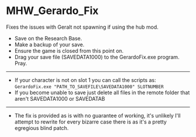 # MHW_Gerardo_Fix
Fixes the issues with Geralt not spawning if using the hub mod.
 * Save on the Research Base.
 * Make a backup of your save.
 * Ensure the game is closed from this point on.
 * Drag your save file (SAVEDATA1000) to the GerardoFix.exe program. Pray.
___
 * If your character is not on slot 1 you can call the scripts as:
`GerardoFix.exe "PATH_TO_SAVEFILE\SAVEDATA1000" SLOTNUMBER`
 * If you become unable to save just delete all files in the remote folder that aren't SAVEDATA1000 or SAVEDATAB
 ___
  * The fix is provided as is with no guarantee of working, it's unlikely I'll attempt to rewrite for every bizarre case there is as it's a pretty egregious blind patch.
